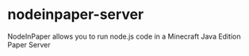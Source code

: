 # nodeinpaper-server
 NodeInPaper allows you to run node.js code in a Minecraft Java Edition Paper Server

